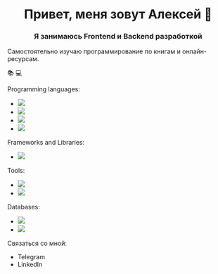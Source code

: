 <h1 align="center">Привет, меня зовут Алексей 👋</h1>
<h3 align="center">Я занимаюсь Frontend и Backend разработкой</h3>
<p>Самостоятельно изучаю программирование по книгам и онлайн-ресурсам.</p>
📚
💻


<p>Programming languages:</p>
<ul>
  <li><img src="https://img.shields.io/badge/HTML5-E34F26?style=for-the-badge&logo=html5&logoColor=white" /></li>
  <li><img src="https://img.shields.io/badge/CSS3-1572B6?style=for-the-badge&logo=css3&logoColor=white" /></li>
  <li><img src="https://img.shields.io/badge/JavaScript-323330?style=for-the-badge&logo=javascript&logoColor=F7DF1E" /></li>
  <li><img src="https://img.shields.io/badge/C%23-239120?style=for-the-badge&logo=c-sharp&logoColor=white" /></li>
</ul>

<p>Frameworks and Libraries:</p>
<ul>
  <li><img src="https://img.shields.io/badge/.NET-512BD4?style=for-the-badge&logo=dotnet&logoColor=white" /></li>
</ul>

<p>Tools:</p>
<ul>
  <li><img src="https://img.shields.io/badge/Visual_Studio-5C2D91?style=for-the-badge&logo=visual%20studio&logoColor=white" /></li>
  <li><img src="https://img.shields.io/badge/Visual_Studio_Code-0078D4?style=for-the-badge&logo=visual%20studio%20code&logoColor=white" /></li>
</ul>

<p>Databases:</p>
<ul>
  <li><img src="https://img.shields.io/badge/MySQL-00000F?style=for-the-badge&logo=mysql&logoColor=white" /></li>
  <li><img src="https://img.shields.io/badge/PostgreSQL-316192?style=for-the-badge&logo=postgresql&logoColor=white" /></li>
</ul>

<p>Связаться со мной:</p>
<ul>
  <li>Telegram</li>
  <li>LinkedIn</li>
</ul>

<!--
**Aleksei-Kireev/Aleksei-Kireev** is a ✨ _special_ ✨ repository because its `README.md` (this file) appears on your GitHub profile.

Here are some ideas to get you started:

- 🔭 I’m currently working on ...
- 🌱 I’m currently learning ...
- 👯 I’m looking to collaborate on ...
- 🤔 I’m looking for help with ...
- 💬 Ask me about ...
- 📫 How to reach me: ...
- 😄 Pronouns: ...
- ⚡ Fun fact: ...
-->
